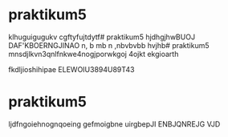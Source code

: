 # praktikum5

klhuguigugukv cgftyfujtdytf# praktikum5
hjdhgjhwBUOJ
DAF'KBOERNGJINAO
n, b mb n ,nbvbvbb 
hvjhb# praktikum5
mnsdjlkvn3qnlfnkwe4nogjporwkgoj	4ojkt
ekgioarth


fkdljioshihipae
ELEWOIU3894U89T43
# praktikum5
ljdfngoiehnognqoeing
gefmoigbne	uirgbepJI
ENBJQNREJG VJD
